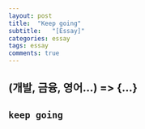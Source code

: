 ```yaml
---
layout: post
title:  "Keep going"
subtitle:   "[Essay]"
categories: essay
tags: essay
comments: true
---
```


## (개발, 금융, 영어...) => {...}

## `keep going`
